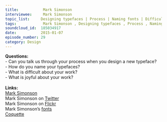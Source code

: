 ```yaml
--- 
title:           Mark Simonson 
interviewee:     Mark Simonson 
topic_list:     Designing typefaces | Process | Naming fonts | Difficulties & joys
tags:            Mark Simonson , Designing typefaces , Process , Naming fonts , Difficulties  joys
soundcloud_id:  185034917
date:           2015-01-07
episode_number: 29
category: Design
---
```


<p class="show_notes_display"><b>Questions:</b><br>- Can you talk us through your process when you design a new typeface?<br>- How do you name your typefaces?<br>- What is difficult about your work?<br>- What is joyful about your work?<br><br><b>Links:</b><br><a rel="nofollow" target="_blank" href="http://www.marksimonson.com/">Mark Simonson</a><br>Mark Simonson on <a rel="nofollow" target="_blank" href="https://twitter.com/marksimonson">Twitter</a><br>Mark Simonson on <a rel="nofollow" target="_blank" href="https://www.flickr.com/people/62468024@N00/">Flickr</a><br>Mark Simonson’s <a rel="nofollow" target="_blank" href="http://www.marksimonson.com/fonts">fonts</a><br><a rel="nofollow" target="_blank" href="http://www.marksimonson.com/fonts/view/coquette">Coquette</a><br><br><br><br><br></p>
